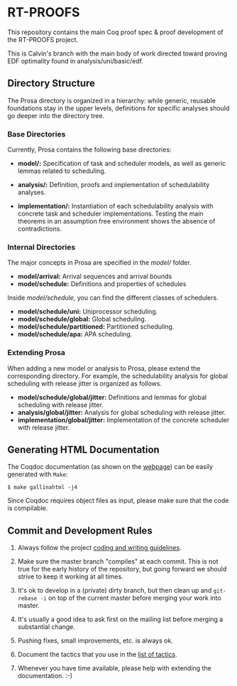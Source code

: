 # RT-PROOFS

This repository contains the main Coq proof spec & proof development of the RT-PROOFS project.  

This is Calvin's branch with the main body of work directed toward proving EDF optimality found in analysis/uni/basic/edf.

## Directory Structure

The Prosa directory is organized in a hierarchy: while generic, reusable foundations stay in
the upper levels, definitions for specific analyses should go deeper into the directory tree.

### Base Directories

Currently, Prosa contains the following base directories:

- **model/:** Specification of task and scheduler models, as well as generic lemmas related to scheduling.
	  
- **analysis/:** Definition, proofs and implementation of schedulability analyses.

- **implementation/:** Instantiation of each schedulability analysis with concrete task and scheduler implementations.
		       Testing the main theorems in an assumption free environment shows the absence of contradictions.

### Internal Directories

The major concepts in Prosa are specified in the *model/* folder.

- **model/arrival:** Arrival sequences and arrival bounds
- **model/schedule:** Definitions and properties of schedules

Inside *model/schedule*, you can find the different classes of schedulers.

- **model/schedule/uni:** Uniprocessor scheduling.
- **model/schedule/global:** Global scheduling.
- **model/schedule/partitioned:** Partitioned scheduling.
- **model/schedule/apa:** APA scheduling.

### Extending Prosa

When adding a new model or analysis to Prosa, please extend the corresponding directory.
For example, the schedulability analysis for global scheduling with release jitter is organized as follows.

- **model/schedule/global/jitter:** Definitions and lemmas for global scheduling with release jitter.
- **analysis/global/jitter:** Analysis for global scheduling with release jitter.
- **implementation/global/jitter:** Implementation of the concrete scheduler with release jitter. 

## Generating HTML Documentation

The Coqdoc documentation (as shown on the [webpage](http://prosa.mpi-sws.org/documentation.html)) can be easily generated with `Make`:

```$ make gallinahtml -j4```

Since Coqdoc requires object files as input, please make sure that the code is compilable.

## Commit and Development Rules

1. Always follow the project [coding and writing guidelines](doc/guidelines.md).

2. Make sure the master branch "compiles" at each commit. This is not true for the early history of the repository, but going forward we should strive to keep it working at all times. 

3. It's ok to develop in a (private) dirty branch, but then clean up and `git-rebase -i` on top of the current master before merging your work into master.

4. It's usually a good idea to ask first on the mailing list before merging a substantial change.

5. Pushing fixes, small improvements, etc. is always ok. 

6. Document the tactics that you use in the [list of tactics](doc/tactics.md).

7. Whenever you have time available, please help with extending the documentation. :-)
